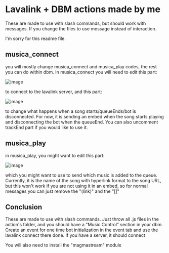 # Lavalink + DBM actions made by me

These are made to use with slash commands, but should work with messages. If you change the files to use message instead of interaction.

I'm sorry for this readme file.

## musica_connect

you will mostly change musica_connect and musica_play codes, the rest you can do within dbm. In musica_connect you will need to edit this part:

![image](https://github.com/Caio-Sc/lavalink---dbm/assets/53196995/38cd0eb3-46a7-43c6-b850-d920c52f16e1)

to connect to the lavalink server, and this part:

![image](https://github.com/Caio-Sc/lavalink---dbm/assets/53196995/6e6b4a0b-ecfc-45fc-9f06-0d5fc86f7942)

to change what happens when a song starts/queueEnds/bot is disconnected. For now, it is sending an embed when the song starts playing and disconnecting the bot when the queueEnd. You can also uncomment trackEnd part if you would like to use it.

## musica_play

in musica_play, you might want to edit this part:

![image](https://github.com/Caio-Sc/lavalink---dbm/assets/53196995/e690ac62-bebe-43a4-a1de-50b76cf2208e)

which you might want to use to send which music is added to the queue. Currently, it is the name of the song with hyperlink format to the song URL, but this won't work if you are not using it in an embed, so for normal messages you can just remove the "(link)" and the "\[]"

## Conclusion

These are made to use with slash commands. Just throw all .js files in the action's folder, and you should have a "Music Control" section in your dbm.
Create an event for one time bot initialization in the event tab and use the lavalink connect there
done. If you have a server, it should connect

You will also need to install the "magmastream" module
